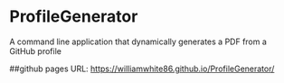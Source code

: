 # ProfileGenerator
A command line application that dynamically generates a PDF from a GitHub profile

##github pages URL: https://williamwhite86.github.io/ProfileGenerator/
